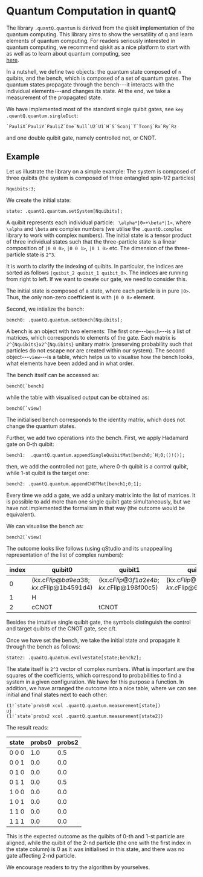 # Quantum Computation in quantQ

The library ```.quantQ.quantum``` is derived from the qiskit implementation of the quantum computing. This library aims to show the versatility of q and learn elements of quantum computing. For readers seriously interested in quantum computing, we recommend qiskit as a nice platform to start with as well as to learn about quantum computing, see  
[here](https://qiskit.org/).

In a nutshell, we define two objects: the quantum state composed of ```n``` quibits, and the bench, which is composed of a set of quantum gates. The quantum states propagate through the bench---it interacts with the individual elements---and changes its state. At the end, we take a measurement of the propagated state.

We have implemented most of the standard single quibit gates, see ```key .quantQ.quantum.singleDict```:

```
`PauliX`PauliY`PauliZ`One`Null`U2`U1`H`S`Sconj`T`Tconj`Rx`Ry`Rz
```

and one double quibit gate, namely controlled not, or CNOT.

## Example

Let us illustrate the library on a simple example: The system is composed of three quibits (the system is composed of three entangled spin-1/2 particles)

```
Nquibits:3;
```

We create the initial state:

```
state: .quantQ.quantum.setSystem[Nquibits];
```

A quibit represents each individual particle: ``` \alpha*|0>+\beta*|1>```, where ```\alpha``` and ```\beta``` are complex numbers (we utilise the ```.quantQ.complex``` library to work with complex numbers). The initial state is a tensor product of three individual states such that the three-particle state is a linear composition of ```|0 0 0>```, ```|0 0 1>```, ```|0 1 0>``` etc. The dimension of the three-particle state is ```2^3```.

It is worth to clarify the indexing of quibits. In particular, the indices are sorted as follows ```|quibit_2 quibit_1 quibit_0>```. The indices are running from right to left. If we want to create our gate, we need to consider this.  

The initial state is composed of a state, where each particle is in pure ```|0>```. Thus, the only non-zero coefficient is with ```|0 0 0>``` element.

Second, we intialize the bench:

```
bench0: .quantQ.quantum.setBench[Nquibits];
```

A bench is an object with two elements: The first one---```bench```---is a list of matrices, which corresponds to elements of the gate. Each matrix is ```2^{Nquibits}x2^{Nquibits}``` unitary matrix (preserving probability such that particles do not escape nor are created within our system). The second object---```view```---is a table, which helps us to visualise how the bench looks, what elements have been added and in what order.


The bench itself can be accessed as:

```
bench0[`bench]
```

while the table with visualised output can be obtained as:

```
bench0[`view]
```

The initialised bench corresponds to the identity matrix, which does not change the quantum states.

Further, we add two operations into the bench. First, we apply Hadamard gate on 0-th quibit:

```
bench1:  .quantQ.quantum.appendSingleQuibitMat[bench0;`H;0;()!()];
```

then, we add the controlled not gate, where 0-th quibit is a control quibit, while 1-st quibit is the target one:

```
bench2: .quantQ.quantum.appendCNOTMat[bench1;0;1];
```

Every time we add a gate, we add a unitary matrix into the list of matrices. It is possible to add more than one single quibit gate simultaneously, but we have not implemented the formalism in that way (the outcome would be equivalent).

We can visualise the bench as:

```
bench2[`view]
```

The outcome looks like follows (using qStudio and its unappealling representation of the list of complex numbers):

| index	| quibit0	| quibit1	| quibit2|
| ------- | -------- | -------- | ------- |
| 0	| (kx.c$Flip@ba9ea38;kx.c$Flip@1b4591d4)	| (kx.c$Flip@3f1a2e4b;kx.c$Flip@198f00c5)	| (kx.c$Flip@5d33d1e6;kx.c$Flip@6a4f20a5) |
| 1	| H	|  	|  |
| 2	| cCNOT	| tCNOT	|  |

Besides the intuitive single quibit gate, the symbols distinguish the control and target quibits of the CNOT gate, see c/t.

Once we have set the bench, we take the initial state and propagate it through the bench as follows:

```
state2: .quantQ.quantum.evolveState[state;bench2];
```

The state itself is ```2^3``` vector of complex numbers. What is important are the squares of the coefficients, which correspond to probabilities to find a system in a given configuration. We have for this purpose a function. In addition, we have arranged the outcome into a nice table, where we can see initial and final states next to each other:

```
(1!`state`probs0 xcol .quantQ.quantum.measurement[state])
uj
(1!`state`probs2 xcol .quantQ.quantum.measurement[state2])
```

The result reads:

| state	| probs0 | probs2 |
| ------- | ------ | ------ |
| 0 0 0	| 1.0	| 0.5 |
| 0 0 1	| 0.0	| 0.0 |
| 0 1 0	| 0.0	| 0.0 |
| 0 1 1	| 0.0	| 0.5 |
| 1 0 0	| 0.0	| 0.0 |
| 1 0 1	| 0.0	| 0.0 |
| 1 1 0	| 0.0	| 0.0 |
| 1 1 1	| 0.0	| 0.0 |

This is the expected outcome as the quibits of 0-th and 1-st particle are aligned, while the quibit of the 2-nd particle (the one with the first index in the state column) is 0 as it was initialised in this state, and there was no gate affecting 2-nd particle.

We encourage readers to try the algorithm by yourselves.
